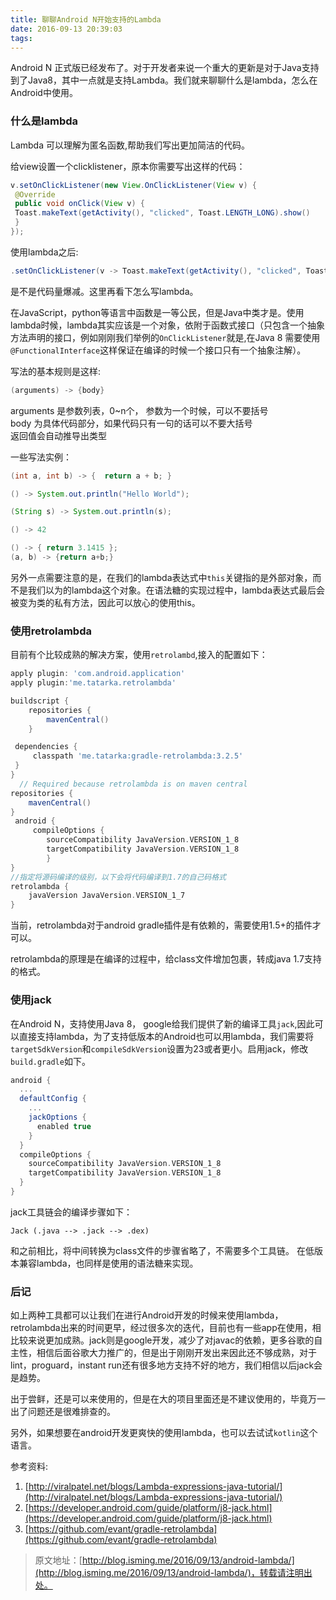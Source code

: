 ```yaml
---
title: 聊聊Android N开始支持的Lambda   
date: 2016-09-13 20:39:03
tags:
---
```





Android N 正式版已经发布了。对于开发者来说一个重大的更新是对于Java支持到了Java8，其中一点就是支持Lambda。我们就来聊聊什么是lambda，怎么在Android中使用。

### 什么是lambda

Lambda 可以理解为匿名函数,帮助我们写出更加简洁的代码。

<!--more-->

给view设置一个clicklistener，原本你需要写出这样的代码：

```java
v.setOnClickListener(new View.OnClickListener(View v) {
 @Override
 public void onClick(View v) {
 Toast.makeText(getActivity(), "clicked", Toast.LENGTH_LONG).show()
 }
});
```

使用lambda之后:

```java
.setOnClickListener(v -> Toast.makeText(getActivity(), "clicked", Toast.LENGTH_LONG).show());
```

是不是代码量爆减。这里再看下怎么写lambda。

在JavaScript，python等语言中函数是一等公民，但是Java中类才是。使用lambda时候，lambda其实应该是一个对象，依附于函数式接口（只包含一个抽象方法声明的接口，例如刚刚我们举例的`OnClickListener`就是,在Java 8 需要使用`@FunctionalInterface`这样保证在编译的时候一个接口只有一个抽象注解）。

写法的基本规则是这样:

```java
(arguments) -> {body}
```

arguments 是参数列表，0~n个， 参数为一个时候，可以不要括号        
body 为具体代码部分，如果代码只有一句的话可以不要大括号    
返回值会自动推导出类型    

一些写法实例：

```java
(int a, int b) -> {  return a + b; }

() -> System.out.println("Hello World");

(String s) -> System.out.println(s);

() -> 42

() -> { return 3.1415 };
(a, b) -> {return a+b;}
```

另外一点需要注意的是，在我们的lambda表达式中`this`关键指的是外部对象，而不是我们以为的lambda这个对象。在语法糖的实现过程中，lambda表达式最后会被变为类的私有方法，因此可以放心的使用this。



### 使用retrolambda

目前有个比较成熟的解决方案，使用`retrolambd`,接入的配置如下：


```groovy
apply plugin: 'com.android.application' 
apply plugin:'me.tatarka.retrolambda'

buildscript {
    repositories {
        mavenCentral()
    }

 dependencies {
     classpath 'me.tatarka:gradle-retrolambda:3.2.5'
 } 
}
  // Required because retrolambda is on maven central
repositories {
    mavenCentral() 
}
 android {   
     compileOptions {
        sourceCompatibility JavaVersion.VERSION_1_8
        targetCompatibility JavaVersion.VERSION_1_8   
        }
}
//指定将源码编译的级别，以下会将代码编译到1.7的自己码格式
retrolambda {
	javaVersion JavaVersion.VERSION_1_7
}
```

当前，retrolambda对于android gradle插件是有依赖的，需要使用1.5+的插件才可以。

retrolambda的原理是在编译的过程中，给class文件增加包裹，转成java 1.7支持的格式。


### 使用jack
在Android N，支持使用Java 8， google给我们提供了新的编译工具`jack`,因此可以直接支持lambda，为了支持低版本的Android也可以用lambda，我们需要将`targetSdkVersion`和`compileSdkVersion`设置为23或者更小。启用jack，修改`build.gradle`如下。

```groovy
android {
  ...
  defaultConfig {
    ...
    jackOptions {
      enabled true
    }
  }
  compileOptions {
    sourceCompatibility JavaVersion.VERSION_1_8
    targetCompatibility JavaVersion.VERSION_1_8
  }
}
```

jack工具链会的编译步骤如下：
```
Jack (.java --> .jack --> .dex)
```
和之前相比，将中间转换为class文件的步骤省略了，不需要多个工具链。
在低版本兼容lambda，也同样是使用的语法糖来实现。



### 后记

如上两种工具都可以让我们在进行Android开发的时候来使用lambda，retrolambda出来的时间更早，经过很多次的迭代，目前也有一些app在使用，相比较来说更加成熟。jack则是google开发，减少了对javac的依赖，更多谷歌的自主性，相信后面谷歌大力推广的，但是出于刚刚开发出来因此还不够成熟，对于lint，proguard，instant run还有很多地方支持不好的地方，我们相信以后jack会是趋势。

出于尝鲜，还是可以来使用的，但是在大的项目里面还是不建议使用的，毕竟万一出了问题还是很难排查的。

另外，如果想要在android开发更爽快的使用lambda，也可以去试试`kotlin`这个语言。

参考资料:      
1. [http://viralpatel.net/blogs/Lambda-expressions-java-tutorial/](http://viralpatel.net/blogs/Lambda-expressions-java-tutorial/)       
2. [https://developer.android.com/guide/platform/j8-jack.html](https://developer.android.com/guide/platform/j8-jack.html)     
3. [https://github.com/evant/gradle-retrolambda](https://github.com/evant/gradle-retrolambda)


>原文地址：[http://blog.isming.me/2016/09/13/android-lambda/](http://blog.isming.me/2016/09/13/android-lambda/)，转载请注明出处。